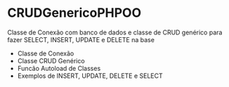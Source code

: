# CRUDGenericoPHPOO
Classe de Conexão com banco de dados e classe de CRUD genérico para fazer SELECT, INSERT, UPDATE e DELETE na base

* Classe de Conexão
* Classe CRUD Genérico
* Funcão Autoload de Classes
* Exemplos de INSERT, UPDATE, DELETE e SELECT
